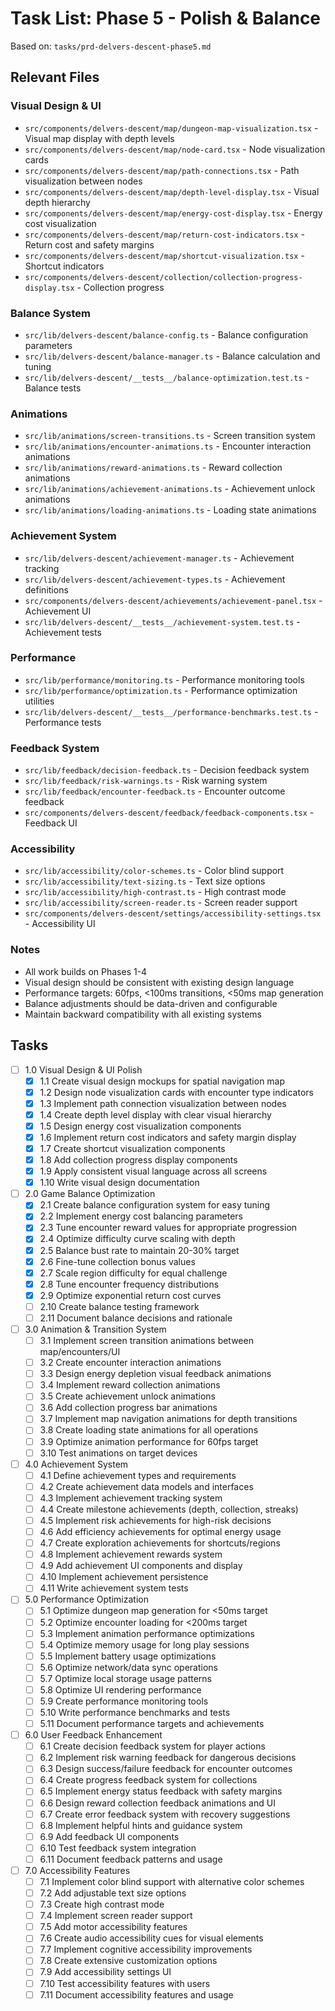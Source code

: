 # Task List: Phase 5 - Polish & Balance

Based on: `tasks/prd-delvers-descent-phase5.md`

## Relevant Files

### Visual Design & UI

- `src/components/delvers-descent/map/dungeon-map-visualization.tsx` - Visual map display with depth levels
- `src/components/delvers-descent/map/node-card.tsx` - Node visualization cards
- `src/components/delvers-descent/map/path-connections.tsx` - Path visualization between nodes
- `src/components/delvers-descent/map/depth-level-display.tsx` - Visual depth hierarchy
- `src/components/delvers-descent/map/energy-cost-display.tsx` - Energy cost visualization
- `src/components/delvers-descent/map/return-cost-indicators.tsx` - Return cost and safety margins
- `src/components/delvers-descent/map/shortcut-visualization.tsx` - Shortcut indicators
- `src/components/delvers-descent/collection/collection-progress-display.tsx` - Collection progress

### Balance System

- `src/lib/delvers-descent/balance-config.ts` - Balance configuration parameters
- `src/lib/delvers-descent/balance-manager.ts` - Balance calculation and tuning
- `src/lib/delvers-descent/__tests__/balance-optimization.test.ts` - Balance tests

### Animations

- `src/lib/animations/screen-transitions.ts` - Screen transition system
- `src/lib/animations/encounter-animations.ts` - Encounter interaction animations
- `src/lib/animations/reward-animations.ts` - Reward collection animations
- `src/lib/animations/achievement-animations.ts` - Achievement unlock animations
- `src/lib/animations/loading-animations.ts` - Loading state animations

### Achievement System

- `src/lib/delvers-descent/achievement-manager.ts` - Achievement tracking
- `src/lib/delvers-descent/achievement-types.ts` - Achievement definitions
- `src/components/delvers-descent/achievements/achievement-panel.tsx` - Achievement UI
- `src/lib/delvers-descent/__tests__/achievement-system.test.ts` - Achievement tests

### Performance

- `src/lib/performance/monitoring.ts` - Performance monitoring tools
- `src/lib/performance/optimization.ts` - Performance optimization utilities
- `src/lib/delvers-descent/__tests__/performance-benchmarks.test.ts` - Performance tests

### Feedback System

- `src/lib/feedback/decision-feedback.ts` - Decision feedback system
- `src/lib/feedback/risk-warnings.ts` - Risk warning system
- `src/lib/feedback/encounter-feedback.ts` - Encounter outcome feedback
- `src/components/delvers-descent/feedback/feedback-components.tsx` - Feedback UI

### Accessibility

- `src/lib/accessibility/color-schemes.ts` - Color blind support
- `src/lib/accessibility/text-sizing.ts` - Text size options
- `src/lib/accessibility/high-contrast.ts` - High contrast mode
- `src/lib/accessibility/screen-reader.ts` - Screen reader support
- `src/components/delvers-descent/settings/accessibility-settings.tsx` - Accessibility UI

### Notes

- All work builds on Phases 1-4
- Visual design should be consistent with existing design language
- Performance targets: 60fps, <100ms transitions, <50ms map generation
- Balance adjustments should be data-driven and configurable
- Maintain backward compatibility with all existing systems

## Tasks

- [ ] 1.0 Visual Design & UI Polish
  - [x] 1.1 Create visual design mockups for spatial navigation map
  - [x] 1.2 Design node visualization cards with encounter type indicators
  - [x] 1.3 Implement path connection visualization between nodes
  - [x] 1.4 Create depth level display with clear visual hierarchy
  - [x] 1.5 Design energy cost visualization components
  - [x] 1.6 Implement return cost indicators and safety margin display
  - [x] 1.7 Create shortcut visualization components
  - [x] 1.8 Add collection progress display components
  - [x] 1.9 Apply consistent visual language across all screens
  - [x] 1.10 Write visual design documentation

- [ ] 2.0 Game Balance Optimization
  - [x] 2.1 Create balance configuration system for easy tuning
  - [x] 2.2 Implement energy cost balancing parameters
  - [x] 2.3 Tune encounter reward values for appropriate progression
  - [x] 2.4 Optimize difficulty curve scaling with depth
  - [x] 2.5 Balance bust rate to maintain 20-30% target
  - [x] 2.6 Fine-tune collection bonus values
  - [x] 2.7 Scale region difficulty for equal challenge
  - [x] 2.8 Tune encounter frequency distributions
  - [x] 2.9 Optimize exponential return cost curves
  - [ ] 2.10 Create balance testing framework
  - [ ] 2.11 Document balance decisions and rationale

- [ ] 3.0 Animation & Transition System
  - [ ] 3.1 Implement screen transition animations between map/encounters/UI
  - [ ] 3.2 Create encounter interaction animations
  - [ ] 3.3 Design energy depletion visual feedback animations
  - [ ] 3.4 Implement reward collection animations
  - [ ] 3.5 Create achievement unlock animations
  - [ ] 3.6 Add collection progress bar animations
  - [ ] 3.7 Implement map navigation animations for depth transitions
  - [ ] 3.8 Create loading state animations for all operations
  - [ ] 3.9 Optimize animation performance for 60fps target
  - [ ] 3.10 Test animations on target devices

- [ ] 4.0 Achievement System
  - [ ] 4.1 Define achievement types and requirements
  - [ ] 4.2 Create achievement data models and interfaces
  - [ ] 4.3 Implement achievement tracking system
  - [ ] 4.4 Create milestone achievements (depth, collection, streaks)
  - [ ] 4.5 Implement risk achievements for high-risk decisions
  - [ ] 4.6 Add efficiency achievements for optimal energy usage
  - [ ] 4.7 Create exploration achievements for shortcuts/regions
  - [ ] 4.8 Implement achievement rewards system
  - [ ] 4.9 Add achievement UI components and display
  - [ ] 4.10 Implement achievement persistence
  - [ ] 4.11 Write achievement system tests

- [ ] 5.0 Performance Optimization
  - [ ] 5.1 Optimize dungeon map generation for <50ms target
  - [ ] 5.2 Optimize encounter loading for <200ms target
  - [ ] 5.3 Implement animation performance optimizations
  - [ ] 5.4 Optimize memory usage for long play sessions
  - [ ] 5.5 Implement battery usage optimizations
  - [ ] 5.6 Optimize network/data sync operations
  - [ ] 5.7 Optimize local storage usage patterns
  - [ ] 5.8 Optimize UI rendering performance
  - [ ] 5.9 Create performance monitoring tools
  - [ ] 5.10 Write performance benchmarks and tests
  - [ ] 5.11 Document performance targets and achievements

- [ ] 6.0 User Feedback Enhancement
  - [ ] 6.1 Create decision feedback system for player actions
  - [ ] 6.2 Implement risk warning feedback for dangerous decisions
  - [ ] 6.3 Design success/failure feedback for encounter outcomes
  - [ ] 6.4 Create progress feedback system for collections
  - [ ] 6.5 Implement energy status feedback with safety margins
  - [ ] 6.6 Design reward collection feedback animations and UI
  - [ ] 6.7 Create error feedback system with recovery suggestions
  - [ ] 6.8 Implement helpful hints and guidance system
  - [ ] 6.9 Add feedback UI components
  - [ ] 6.10 Test feedback system integration
  - [ ] 6.11 Document feedback patterns and usage

- [ ] 7.0 Accessibility Features
  - [ ] 7.1 Implement color blind support with alternative color schemes
  - [ ] 7.2 Add adjustable text size options
  - [ ] 7.3 Create high contrast mode
  - [ ] 7.4 Implement screen reader support
  - [ ] 7.5 Add motor accessibility features
  - [ ] 7.6 Create audio accessibility cues for visual elements
  - [ ] 7.7 Implement cognitive accessibility improvements
  - [ ] 7.8 Create extensive customization options
  - [ ] 7.9 Add accessibility settings UI
  - [ ] 7.10 Test accessibility features with users
  - [ ] 7.11 Document accessibility features and usage

